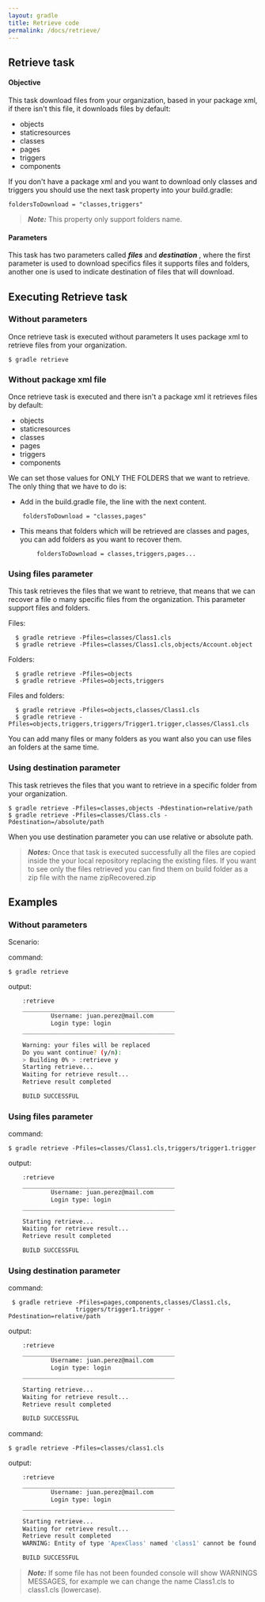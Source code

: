 ```yaml
---
layout: gradle
title: Retrieve code
permalink: /docs/retrieve/
---
```


## Retrieve task

#### **Objective**
This task download files from your organization, based in your package xml, if there isn't this file, it downloads files by default:

* objects
* staticresources
* classes
* pages
* triggers
* components

If you don't have a package xml and you want to download only classes and triggers you should use the next task property into your build.gradle:

	foldersToDownload = "classes,triggers"
	
>***Note:*** This property only support folders name.

#### **Parameters**

This task has two parameters called ***files*** and ***destination*** , where the first parameter is used to download specifics files it supports files and folders, another one is used to indicate destination of files that will download.

## Executing Retrieve task

### Without parameters

Once retrieve task is executed without parameters It uses package xml to retrieve files from your organization.

	$ gradle retrieve

### Without package xml file

Once retrieve task is executed and there isn't a package xml it retrieves files by default:

* objects
* staticresources
* classes
* pages
* triggers
* components

We can set those values for ONLY THE FOLDERS that we want to retrieve.
The only thing that we have to do is:

* Add in the build.gradle file, the line with the next content.
```
	foldersToDownload = "classes,pages"
```
 
 * This means that folders which will be retrieved are classes and pages, you can add folders as you want to recover them.
```
        foldersToDownload = classes,triggers,pages...
```

### Using files parameter

This task retrieves the files that we want to retrieve, that means that we can recover a file o many specific files from the organization. This parameter support files and folders.

Files:      
      
      $ gradle retrieve -Pfiles=classes/Class1.cls
      $ gradle retrieve -Pfiles=classes/Class1.cls,objects/Account.object
      
Folders:      
      
      $ gradle retrieve -Pfiles=objects
      $ gradle retrieve -Pfiles=objects,triggers
      
Files and folders:

      $ gradle retrieve -Pfiles=objects,classes/Class1.cls
      $ gradle retrieve -Pfiles=objects,triggers,triggers/Trigger1.trigger,classes/Class1.cls
      
You can add many files or many folders as you want also you can use files an folders at the same time.

### Using destination parameter

This task retrieves the files that you want to retrieve in a specific folder from your organization.

    $ gradle retrieve -Pfiles=classes,objects -Pdestination=relative/path
    $ gradle retrieve -Pfiles=classes/Class.cls -Pdestination=/absolute/path

When you use destination parameter you can use relative or absolute path.


>***Notes:***
>Once that task is executed successfully all the files are copied inside the your local repository replacing the existing files.
>If you want to see only the files retrieved you can find them on build folder as a zip file with the name zipRecovered.zip

## Examples

### Without parameters

Scenario:

command:

	$ gradle retrieve

output:

```bash
    :retrieve
    ___________________________________________
            Username: juan.perez@mail.com
            Login type: login
    ___________________________________________

    Warning: your files will be replaced
    Do you want continue? (y/n):
    > Building 0% > :retrieve y
    Starting retrieve...
    Waiting for retrieve result...
    Retrieve result completed

    BUILD SUCCESSFUL
```

### Using files parameter

command:

	$ gradle retrieve -Pfiles=classes/Class1.cls,triggers/trigger1.trigger
	
output:


```bash
    :retrieve
    ___________________________________________
            Username: juan.perez@mail.com
            Login type: login
    ___________________________________________

    Starting retrieve...
    Waiting for retrieve result...
    Retrieve result completed

    BUILD SUCCESSFUL
```


### Using destination parameter

command:

	 $ gradle retrieve -Pfiles=pages,components,classes/Class1.cls,
	                   triggers/trigger1.trigger -Pdestination=relative/path

output:

```bash
    :retrieve
    ___________________________________________
            Username: juan.perez@mail.com
            Login type: login
    ___________________________________________

    Starting retrieve...
    Waiting for retrieve result...
    Retrieve result completed

	BUILD SUCCESSFUL
```

command:

	$ gradle retrieve -Pfiles=classes/class1.cls

output:

```bash
    :retrieve
    ___________________________________________
            Username: juan.perez@mail.com
            Login type: login
    ___________________________________________

    Starting retrieve...
    Waiting for retrieve result...
    Retrieve result completed
    WARNING: Entity of type 'ApexClass' named 'class1' cannot be found

    BUILD SUCCESSFUL
```

>***Note:***
> If some file has not been founded console will show WARNINGS MESSAGES, for example we can change the name Class1.cls to class1.cls (lowercase).
